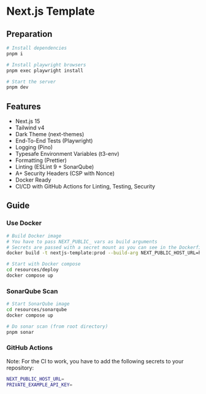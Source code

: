 # Next.js Template

## Preparation

```bash
# Install dependencies
pnpm i

# Install playwright browsers
pnpm exec playwright install

# Start the server
pnpm dev
```

## Features

- Next.js 15
- Tailwind v4
- Dark Theme (next-themes)
- End-To-End Tests (Playwright)
- Logging (Pino)
- Typesafe Environment Variables (t3-env)
- Formatting (Prettier)
- Linting (ESLint 9 + SonarQube)
- A+ Security Headers (CSP with Nonce)
- Docker Ready
- CI/CD with GitHub Actions for Linting, Testing, Security

## Guide

### Use Docker

```bash
# Build Docker image
# You have to pass NEXT_PUBLIC_ vars as build arguments
# Secrets are passed with a secret mount as you can see in the Dockerfile
docker build -t nextjs-template:prod --build-arg NEXT_PUBLIC_HOST_URL=http://localhost:3000 .

# Start with Docker compose
cd resources/deploy
docker compose up
```

### SonarQube Scan

```bash
# Start SonarQube image
cd resources/sonarqube
docker compose up

# Do sonar scan (from root directory)
pnpm sonar
```

### GitHub Actions

Note: For the CI to work, you have to add the following secrets to your repository:

```bash
NEXT_PUBLIC_HOST_URL=
PRIVATE_EXAMPLE_API_KEY=
```

